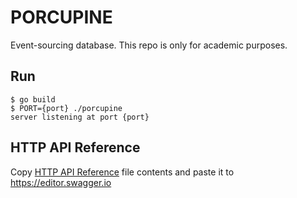 # PORCUPINE

Event-sourcing database. This repo is only for academic purposes.

## Run

```
$ go build
$ PORT={port} ./porcupine
server listening at port {port}
```

## HTTP API Reference 

Copy [HTTP API Reference](docs/openapi.yml) file contents and paste it to https://editor.swagger.io
